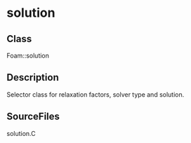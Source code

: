# solution 
## Class
Foam::solution

## Description
Selector class for relaxation factors, solver type and solution.

## SourceFiles
solution.C

